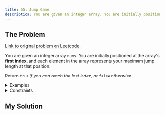 ```yaml
---
title: 55. Jump Game
description: You are given an integer array. You are initially positioned at the array's first index, and each element in the array represents your maximum jump length at that position. Return true if you can reach the last index, or false otherwise.
---
```


## The Problem

[Link to original problem on Leetcode.](https://leetcode.com/problems/jump-game/)

You are given an integer array `nums`. You are initially positioned at the array's **first index**, and each element in the array represents your maximum jump length at that position.

Return `true` _if you can reach the last index, or_ `false` _otherwise_.

<details>
<summary>Examples</summary>

Example 1:

```
Input: nums = [2,3,1,1,4]
Output: true
Explanation: Jump 1 step from index 0 to 1, then 3 steps to the last index.
```

Example 2:

```
Input: nums = [3,2,1,0,4]
Output: false
Explanation: You will always arrive at index 3 no matter what. Its maximum jump length is 0, which makes it impossible to reach the last index.
```
</details>

<details>
<summary>Constraints</summary>


- <code>1 <= nums.length <= 10<sup>4</sup></code>
- <code>0 <= nums[i] <= 10<sup>5</sup></code>
</details>

## My Solution


